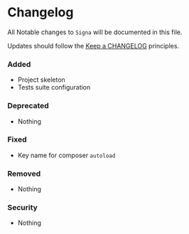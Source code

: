 # Changelog

All Notable changes to `Signa` will be documented in this file.

Updates should follow the [Keep a CHANGELOG](http://keepachangelog.com/) principles.

### Added
- Project skeleton
- Tests suite configuration

### Deprecated
- Nothing

### Fixed
- Key name for composer `autoload`

### Removed
- Nothing

### Security
- Nothing
